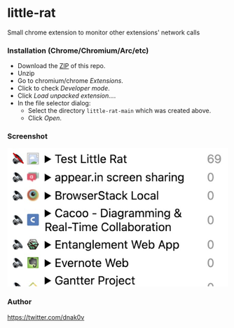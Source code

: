 # little-rat
Small chrome extension to monitor other extensions' network calls
### Installation (Chrome/Chromium/Arc/etc)
- Download the [ZIP](https://github.com/dnakov/little-rat/archive/refs/heads/main.zip) of this repo.
- Unzip
- Go to chromium/chrome *Extensions*.
- Click to check *Developer mode*.
- Click *Load unpacked extension...*.
- In the file selector dialog:
    - Select the directory `little-rat-main` which was created above.
    - Click *Open*.

### Screenshot
![screenshot](assets/Screenshot1.jpg)

### Author
https://twitter.com/dnak0v
